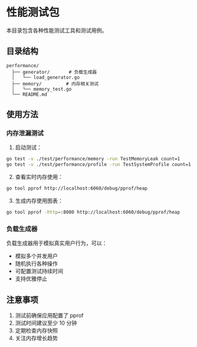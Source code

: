 # 性能测试包

本目录包含各种性能测试工具和测试用例。

## 目录结构

```
performance/
  ├── generator/       # 负载生成器
  │   └── load_generator.go
  ├── memory/         # 内存相关测试
  │   └── memory_test.go
  └── README.md
```

## 使用方法

### 内存泄漏测试

1. 启动测试：
```bash
go test -v ./test/performance/memory -run TestMemoryLeak count=1
go test -v ./test/performance/profile -run TestSystemProfile count=1
```

2. 查看实时内存使用：
```bash
go tool pprof http://localhost:6060/debug/pprof/heap
```

3. 生成内存使用图表：
```bash
go tool pprof -http=:8080 http://localhost:6060/debug/pprof/heap
```

### 负载生成器

负载生成器用于模拟真实用户行为，可以：
- 模拟多个并发用户
- 随机执行各种操作
- 可配置测试持续时间
- 支持优雅停止

## 注意事项

1. 测试前确保应用配置了 pprof
2. 测试时间建议至少 10 分钟
3. 定期检查内存快照
4. 关注内存增长趋势 